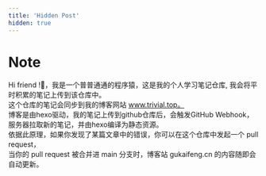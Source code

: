 ```yaml
---
title: 'Hidden Post'
hidden: true
---
```

# Note
Hi friend !👋，我是一个普普通通的程序猿，这是我的个人学习笔记仓库, 我会将平时积累的笔记上传到该仓库中。  
这个仓库的笔记会同步到我的博客网站 www.trivial.top。   
博客是由hexo驱动，我的笔记上传到github仓库后，会触发GitHub Webhook，  
服务器拉取新的笔记，并由hexo编译为静态资源。      
依据此原理，如果你发现了某篇文章中的错误，你可以在这个仓库中发起一个 pull request，  
当你的 pull request 被合并进 main 分支时，博客站 gukaifeng.cn 的内容随即会自动更新。    
